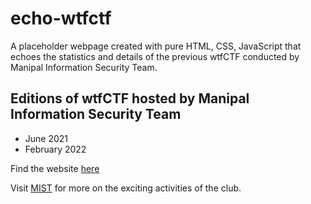 # echo-wtfctf

A placeholder webpage created with pure HTML, CSS, JavaScript that echoes the statistics and details of the previous wtfCTF conducted by Manipal Information Security Team.

## Editions of wtfCTF hosted by Manipal Information Security Team

- June 2021
- February 2022

Find the website [here](https://wtfctf.wearemist.in)

Visit [MIST](https://wearemist.in) for more on the exciting activities of the club.
